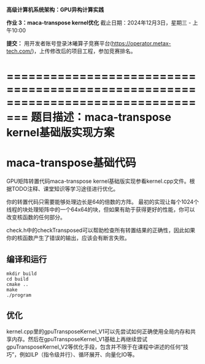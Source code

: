 **高级计算机系统架构：GPU异构计算实践**

**作业 3：maca-transpose kernel优化**
截止日期：2024年12月3日，星期三 - 上午10:00

**提交：**
用开发者账号登录沐曦算子竞赛平台(https://operator.metax-tech.com/)，上传修改后的项目工程，参加竞赛排名。

=================================================================================
**题目描述：maca-transpose kernel基础版实现方案**
=================================================================================

# maca-transpose基础代码

GPU矩阵转置代码maca-transpose kernel基础版实现参看kernel.cpp文件。根据TODO注释、课堂知识等学习途径进行优化。

你的转置代码只需要能够处理边长是64的倍数的方阵。
最初的实现让每个1024个线程的块处理矩阵中的一个64x64的块，但如果有助于获得更好的性能，你可以改变核函数的任何部分。

check.h中的checkTransposed可以帮助检查所有转置结果的正确性，因此如果你的核函数产生了错误的输出，应该会有断言失败。

## 编译和运行

```
mkdir build
cd build
cmake ..
make
./program
```
## 优化

kernel.cpp里的gpuTransposeKernel_V1可以先尝试如何正确使用全局内存和共享内存。然后在gpuTransposeKernel_V1基础上再继续尝试gpuTransposeKernel_V2等优化手段，包含并不限于在课程中讲述的任何“技巧”，例如ILP（指令级并行）、循环展开、向量化IO等。

